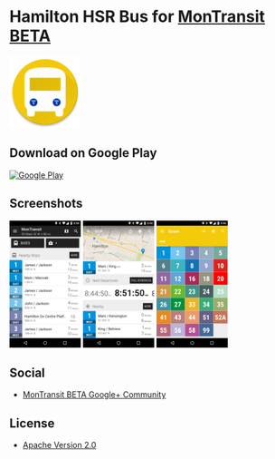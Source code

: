 # Hamilton HSR Bus for [MonTransit BETA](https://github.com/mtransitapps/mtransit-for-android)

<img width="25%" height="25%" src="https://raw.githubusercontent.com/mtransitapps/ca-hamilton-hsr-bus-android/master/pub/hi-res-app-icon.png"/>

## Download on Google Play

[![Google Play](https://developer.android.com/images/brand/en_app_rgb_wo_60.png)](https://play.google.com/store/apps/details?id=org.mtransit.android.ca_hamilton_hsr_bus)

## Screenshots

<img width="25%" height="25%" src="https://raw.githubusercontent.com/mtransitapps/ca-hamilton-hsr-bus-android/master/pub/screenshot-phone-1.png"/>
<img width="25%" height="25%" src="https://raw.githubusercontent.com/mtransitapps/ca-hamilton-hsr-bus-android/master/pub/screenshot-phone-2.png"/>
<img width="25%" height="25%" src="https://raw.githubusercontent.com/mtransitapps/ca-hamilton-hsr-bus-android/master/pub/screenshot-phone-3.png"/>

## Social

* [MonTransit BETA Google+ Community](https://plus.google.com/communities/111796337224469270605)

## License

* [Apache Version 2.0](http://www.apache.org/licenses/LICENSE-2.0.html)
